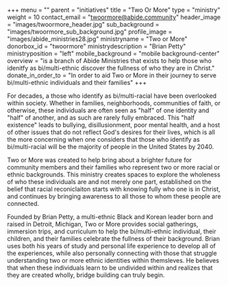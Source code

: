 +++
menu = ""
parent = "initiatives"
title = "Two Or More"
type = "ministry"
weight = 10
contact_email = "twoormore@abide.community"
header_image = "images/twoormore_header.jpg"
sub_background = "images/twoormore_sub_background.jpg"
profile_image = "images/abide_ministries28.jpg"
ministryname = "Two or More"
donorbox_id = "twoormore"
ministrydescription = "Brian Petty"
ministryposition = "left"
mobile_background = "mobile background-center"
overview = "is a branch of Abide Ministries that exists to help those who idenitfy as bi/multi-ethnic discover the fullness of who they are in Christ."
donate_in_order_to = "In order to aid Two or More in their journey to serve bi/multi-ethnic individuals and their families"
+++

For decades, a those who identify as bi/multi-racial have been overlooked within society. Whether in families, neighborhoods, communities of faith, or otherwise, these individuals are often seen as "half" of one identity and "half" of another, and as such are rarely fully embraced. This "half existence" leads to bullying, disillusionment, poor mental health, and a host of other issues that do not reflect God's desires for their lives, which is all the more concerning when one considers that those who identify as bi/multi-racial will be the majority of people in the United States by 2040. 

Two or More was created to help bring about a brighter future for community members and their families who represent two or more racial or ethnic backgrounds. This ministry creates spaces to explore the wholeness of who these individuals are and not merely one part, established on the belief that racial reconiclaiton starts with knowing fully who one is in Christ, and continues by bringing awareness to all those to whom these people are connected. 

Founded by Brian Petty, a multi-ethnic Black and Korean leader born and raised in Detroit, Michigan, Two or More provides social gatherings, immersion trips, and curriculum to help the bi/multi-ethnic individual, their children, and their families celebrate the fullness of their background. Brian uses both his years of study and personal life experience to develop all of the experiences, while also personally connecting with those that struggle understanding two or more ethnic identities within themsleves. He believes that when these individuals learn to be undivided within and realizes that they are created wholly, bridge building can truly begin. 